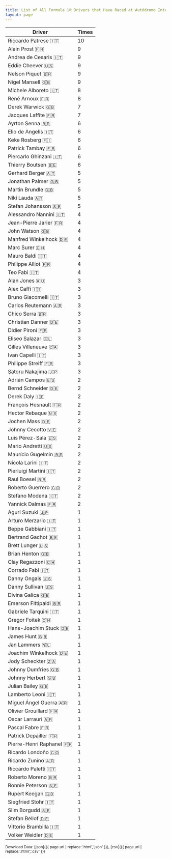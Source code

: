 ```yaml
---
title: List of All Formula 1® Drivers that Have Raced at Autódromo Internacional Nelson Piquet
layout: page
---
```


| Driver | Times |
|--|--|
| Riccardo Patrese 🇮🇹 | 10 |
| Alain Prost 🇫🇷 | 9 |
| Andrea de Cesaris 🇮🇹 | 9 |
| Eddie Cheever 🇺🇸 | 9 |
| Nelson Piquet 🇧🇷 | 9 |
| Nigel Mansell 🇬🇧 | 9 |
| Michele Alboreto 🇮🇹 | 8 |
| René Arnoux 🇫🇷 | 8 |
| Derek Warwick 🇬🇧 | 7 |
| Jacques Laffite 🇫🇷 | 7 |
| Ayrton Senna 🇧🇷 | 6 |
| Elio de Angelis 🇮🇹 | 6 |
| Keke Rosberg 🇫🇮 | 6 |
| Patrick Tambay 🇫🇷 | 6 |
| Piercarlo Ghinzani 🇮🇹 | 6 |
| Thierry Boutsen 🇧🇪 | 6 |
| Gerhard Berger 🇦🇹 | 5 |
| Jonathan Palmer 🇬🇧 | 5 |
| Martin Brundle 🇬🇧 | 5 |
| Niki Lauda 🇦🇹 | 5 |
| Stefan Johansson 🇸🇪 | 5 |
| Alessandro Nannini 🇮🇹 | 4 |
| Jean-Pierre Jarier 🇫🇷 | 4 |
| John Watson 🇬🇧 | 4 |
| Manfred Winkelhock 🇩🇪 | 4 |
| Marc Surer 🇨🇭 | 4 |
| Mauro Baldi 🇮🇹 | 4 |
| Philippe Alliot 🇫🇷 | 4 |
| Teo Fabi 🇮🇹 | 4 |
| Alan Jones 🇦🇺 | 3 |
| Alex Caffi 🇮🇹 | 3 |
| Bruno Giacomelli 🇮🇹 | 3 |
| Carlos Reutemann 🇦🇷 | 3 |
| Chico Serra 🇧🇷 | 3 |
| Christian Danner 🇩🇪 | 3 |
| Didier Pironi 🇫🇷 | 3 |
| Eliseo Salazar 🇨🇱 | 3 |
| Gilles Villeneuve 🇨🇦 | 3 |
| Ivan Capelli 🇮🇹 | 3 |
| Philippe Streiff 🇫🇷 | 3 |
| Satoru Nakajima 🇯🇵 | 3 |
| Adrián Campos 🇪🇸 | 2 |
| Bernd Schneider 🇩🇪 | 2 |
| Derek Daly 🇮🇪 | 2 |
| François Hesnault 🇫🇷 | 2 |
| Hector Rebaque 🇲🇽 | 2 |
| Jochen Mass 🇩🇪 | 2 |
| Johnny Cecotto 🇻🇪 | 2 |
| Luis Pérez-Sala 🇪🇸 | 2 |
| Mario Andretti 🇺🇸 | 2 |
| Maurício Gugelmin 🇧🇷 | 2 |
| Nicola Larini 🇮🇹 | 2 |
| Pierluigi Martini 🇮🇹 | 2 |
| Raul Boesel 🇧🇷 | 2 |
| Roberto Guerrero 🇨🇴 | 2 |
| Stefano Modena 🇮🇹 | 2 |
| Yannick Dalmas 🇫🇷 | 2 |
| Aguri Suzuki 🇯🇵 | 1 |
| Arturo Merzario 🇮🇹 | 1 |
| Beppe Gabbiani 🇮🇹 | 1 |
| Bertrand Gachot 🇧🇪 | 1 |
| Brett Lunger 🇺🇸 | 1 |
| Brian Henton 🇬🇧 | 1 |
| Clay Regazzoni 🇨🇭 | 1 |
| Corrado Fabi 🇮🇹 | 1 |
| Danny Ongais 🇺🇸 | 1 |
| Danny Sullivan 🇺🇸 | 1 |
| Divina Galica 🇬🇧 | 1 |
| Emerson Fittipaldi 🇧🇷 | 1 |
| Gabriele Tarquini 🇮🇹 | 1 |
| Gregor Foitek 🇨🇭 | 1 |
| Hans-Joachim Stuck 🇩🇪 | 1 |
| James Hunt 🇬🇧 | 1 |
| Jan Lammers 🇳🇱 | 1 |
| Joachim Winkelhock 🇩🇪 | 1 |
| Jody Scheckter 🇿🇦 | 1 |
| Johnny Dumfries 🇬🇧 | 1 |
| Johnny Herbert 🇬🇧 | 1 |
| Julian Bailey 🇬🇧 | 1 |
| Lamberto Leoni 🇮🇹 | 1 |
| Miguel Ángel Guerra 🇦🇷 | 1 |
| Olivier Grouillard 🇫🇷 | 1 |
| Oscar Larrauri 🇦🇷 | 1 |
| Pascal Fabre 🇫🇷 | 1 |
| Patrick Depailler 🇫🇷 | 1 |
| Pierre-Henri Raphanel 🇫🇷 | 1 |
| Ricardo Londoño 🇨🇴 | 1 |
| Ricardo Zunino 🇦🇷 | 1 |
| Riccardo Paletti 🇮🇹 | 1 |
| Roberto Moreno 🇧🇷 | 1 |
| Ronnie Peterson 🇸🇪 | 1 |
| Rupert Keegan 🇬🇧 | 1 |
| Siegfried Stohr 🇮🇹 | 1 |
| Slim Borgudd 🇸🇪 | 1 |
| Stefan Bellof 🇩🇪 | 1 |
| Vittorio Brambilla 🇮🇹 | 1 |
| Volker Weidler 🇩🇪 | 1 |

<small>Download Data: [json]({{ page.url | replace:'.html','.json' }}), [csv]({{ page.url | replace:'.html','.csv' }})</small>
